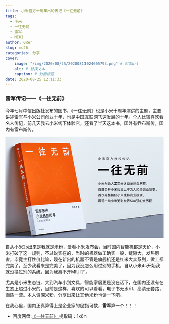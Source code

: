 ```yaml
---
title: 小米官方十周年出的传记《一往无前》
tags:
  - 小米
  - 一往无前
  - 雷军
  - MIUI
author: GRer
slug: mu26
categories: 分享
cover:
    image: "/img/2020/08/25/20200811024605793.png" # 封面url
    alt: # 替换文本
    caption: # 封面标题
date: 2020-08-25 12:11:33
---
```



### 雷军传记——《一往无前》

今年七月中信出版社发布的图书，《一往无前》也是小米十周年演讲的主题，主要讲述雷军与小米公司创业十年，也是中国互联网飞速发展的十年。个人比较喜欢看名人传记，前几天我去小米线下体验店，还看了半天这本书，国外有乔布斯传，国内有雷布斯传。

![《一往无前》](/img/2020/08/25/1598324096495828.png)

自从小米2s出来是我就是米粉，爱看小米发布会，当时国内智能机都是天价，小米打破了这一规则，不过说实在的，当时的机器做工确实一般，缝隙大，发热厉害，毕竟主打性价比嘛，现在新出的机器不管是旗舰机还是红米大众系列，做工都完美了，至少我看来是完美了，因为我没怎么用过别的手机，自从小米4c开始我就没换过别的系统，因为我离不开MIUI了。

尤其是小米生态链、大到汽车小到文具，智能家居更是没在话下，在国内还没有在生态上超过小米的，目前是这样，喜欢的可以看看，电子书无水印，高清无套路，画质一流。本人资深米粉，分享出来让其他米粉也读一下吧。

在我心里，国内正真算得上是企业家的屈指可数，**雷军**算一个！！！

<ul>
  <li>百度网盘:<a href="https://pan.baidu.com/s/1mPGKEZFrJGR7T2p4_d-U2Q" target="_blank">《一往无前》  </a> 提取码：1x6n </li>
</ul>